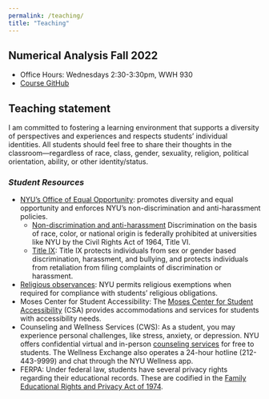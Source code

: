 ```yaml
---
permalink: /teaching/
title: "Teaching"
---
```


## Numerical Analysis Fall 2022
* Office Hours: Wednesdays 2:30-3:30pm, WWH 930
* [Course GitHub](https://github.com/andrewbrettin/numerical_analysis_course/tree/main)


## Teaching statement

I am committed to fostering a learning environment that supports a diversity of perspectives and experiences and respects students’ individual identities. All students should feel free to share their thoughts in the classroom—regardless of race, class, gender, sexuality, religion, political orientation, ability, or other identity/status.

### _Student Resources_
* [NYU’s Office of Equal Opportunity](https://www.nyu.edu/about/leadership-university-administration/office-of-the-president/chief-of-staff/equal-opportunity.html): promotes diversity and equal opportunity and enforces NYU’s non-discrimination and anti-harassment policies.
  - [Non-discrimination and anti-harassment](https://www.nyu.edu/about/policies-guidelines-compliance/equal-opportunity/harassment-and-discrimination.html) Discrimination on the basis of race, color, or national origin is federally prohibited at universities like NYU by the Civil Rights Act of 1964, Title VI.
  - [Title IX](https://www.nyu.edu/about/policies-guidelines-compliance/equal-opportunity/title9.html): Title IX protects individuals from sex or gender based discrimination, harassment, and bullying, and protects individuals from retaliation from filing complaints of discrimination or harassment. 
* [Religious observances](https://www.nyu.edu/about/policies-guidelines-compliance/policies-and-guidelines/university-calendar-policy-on-religious-holidays.html): NYU permits religious exemptions when required for compliance with students’ religious obligations.
* Moses Center for Student Accessibility: The [Moses Center for Student Accessibility](https://www.nyu.edu/about/leadership-university-administration/office-of-the-president/office-of-the-provost/university-life/office-of-studentaffairs/student-health-center/moses-center-for-student-accessibility.html) (CSA) provides accommodations and services for students with accessibility needs.
* Counseling and Wellness Services (CWS): As a student, you may experience personal challenges, like stress, anxiety, or depression. NYU offers confidential virtual and in-person [counseling services](https://www.nyu.edu/students/health-and-wellness/services/counseling-services.html) for free to students. The Wellness Exchange also operates a 24-hour hotline (212-443-9999) and chat through the NYU Wellness app.
* FERPA: Under federal law, students have several privacy rights regarding their educational records. These are codified in the [Family Educational Rights and Privacy Act of 1974](https://www.nyu.edu/about/policies-guidelines-compliance/policies-and-guidelines/FERPA.html).
